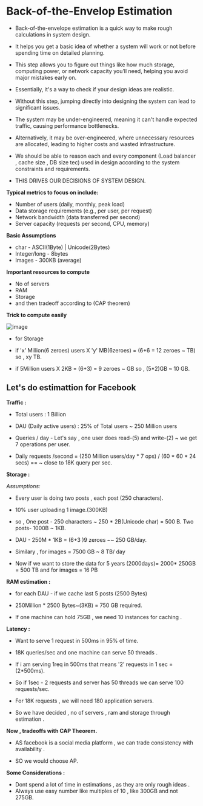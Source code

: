 <h1>Back-of-the-Envelop Estimation</h1>

- Back-of-the-envelope estimation is a quick way to make rough calculations in system design.
- It helps you get a basic idea of whether a system will work or not before spending time on detailed planning.
- This step allows you to figure out things like how much storage, computing power, or network capacity you’ll need, helping you avoid major mistakes early on.
- Essentially, it's a way to check if your design ideas are realistic.

- Without this step, jumping directly into designing the system can lead to significant issues.
- The system may be under-engineered, meaning it can't handle expected traffic, causing performance bottlenecks.
- Alternatively, it may be over-engineered, where unnecessary resources are allocated, leading to higher costs and wasted infrastructure.
- We should be able to reason each and every component (Load balancer , cache size , DB size tec) used in design according to the system constraints and requirements.

- THIS DRIVES OUR DECISIONS OF SYSTEM DESIGN.

**Typical metrics to focus on include:**
- Number of users (daily, monthly, peak load)
- Data storage requirements (e.g., per user, per request)
- Network bandwidth (data transferred per second)
- Server capacity (requests per second, CPU, memory)

**Basic Assumptions**
- char - ASCII(1Byte) | Unicode(2Bytes)
- Integer/long - 8bytes
- Images - 300KB (average)


**Important resources to compute**
- No of servers
-  RAM
- Storage
- and then tradeoff according to (CAP theorem)

**Trick to compute easily**

![image](https://github.com/user-attachments/assets/0d2a73a2-1f5b-462b-9637-157df1b46d07)
- for Storage
- if 'x' Million(6 zeroes) users X 'y' MB(6zeroes) =  (6+6 = 12 zeroes ~ TB) so , xy TB.

- if 5Million users X 2KB = (6+3) = 9 zeroes ~ GB so ,  (5*2)GB ~ 10 GB.



<h2>Let's do estimattion for Facebook </h2>

**Traffic :**

- Total users : 1 Billion 
- DAU (Daily active users) : 25% of Total users ~ 250 Million users
- Queries / day - Let's say , one user does read-(5) and write-(2) ~ we get 7 operations per user.

- Daily requests /second = (250 Million users/day * 7 ops) / (60 * 60 * 24 secs) == ~ close to 18K query per sec.

**Storage :** 

*Assumptions:*
- Every user is doing two posts , each post (250 characters).
- 10% user uploading 1 image.(300KB)

- so , One post - 250 characters ~ 250 * 2B(Unicode char) = 500 B. Two posts- 1000B ~ 1KB.

- DAU - 250M * 1KB = (6+3 )9 zeroes ~~ 250 GB/day.

- Similary , for images = 7500 GB ~ 8 TB/ day 

- Now if we want to store the data for 5 years (2000days)= 2000* 250GB = 500 TB and for images = 16 PB

**RAM estimation :**

- for each DAU - if we cache last 5 posts (2500 Bytes)

- 250Million * 2500 Bytes~(3KB) = 750 GB required.

- If one machine can hold 75GB , we need 10 instances for caching . 
 
**Latency :**
- Want to serve 1 request in 500ms in 95% of time.
- 18K queries/sec and one machine can serve 50 threads .
- If i am serving 1req in 500ms that means '2' requests in 1 sec = (2*500ms).
- So if 1sec - 2 requests and server has 50 threads we can serve 100 requests/sec.

- For 18K requests , we will need 180 application servers.


- So we have decided , no of servers , ram and storage through estimation .

**Now , tradeoffs with CAP Theorem.**

- AS facebook is a social media platform , we can trade consistency with availability .

- SO we would choose AP.

**Some Considerations :**

- Dont spend a lot of time in estimations , as they are only rough ideas .
- Always use easy number like multiples of 10 , like 300GB and not 275GB.
